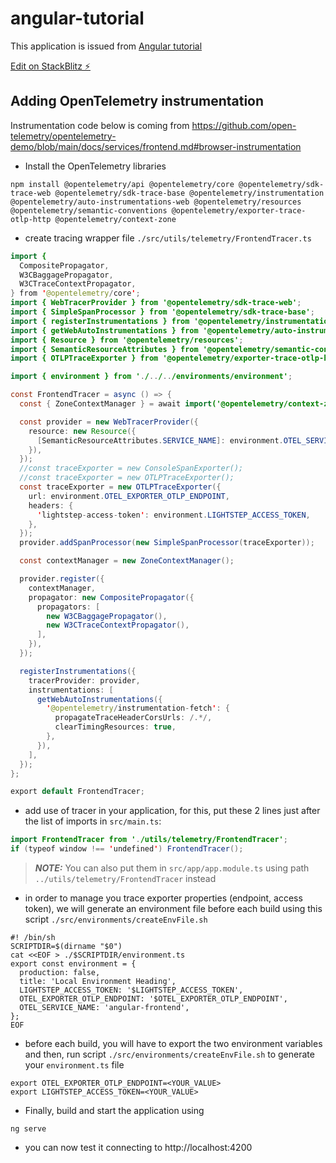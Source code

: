 # angular-tutorial

This application is issued from [Angular tutorial](https://angular.io/start)

[Edit on StackBlitz ⚡️](https://stackblitz.com/edit/angular-hpfuq7-cwsbw7)

## Adding OpenTelemetry instrumentation

Instrumentation code below is coming from https://github.com/open-telemetry/opentelemetry-demo/blob/main/docs/services/frontend.md#browser-instrumentation

- Install the OpenTelemetry libraries
```shell
npm install @opentelemetry/api @opentelemetry/core @opentelemetry/sdk-trace-web @opentelemetry/sdk-trace-base @opentelemetry/instrumentation @opentelemetry/auto-instrumentations-web @opentelemetry/resources @opentelemetry/semantic-conventions @opentelemetry/exporter-trace-otlp-http @opentelemetry/context-zone
```

- create tracing wrapper file `./src/utils/telemetry/FrontendTracer.ts`

```java
import {
  CompositePropagator,
  W3CBaggagePropagator,
  W3CTraceContextPropagator,
} from '@opentelemetry/core';
import { WebTracerProvider } from '@opentelemetry/sdk-trace-web';
import { SimpleSpanProcessor } from '@opentelemetry/sdk-trace-base';
import { registerInstrumentations } from '@opentelemetry/instrumentation';
import { getWebAutoInstrumentations } from '@opentelemetry/auto-instrumentations-web';
import { Resource } from '@opentelemetry/resources';
import { SemanticResourceAttributes } from '@opentelemetry/semantic-conventions';
import { OTLPTraceExporter } from '@opentelemetry/exporter-trace-otlp-http';

import { environment } from './../../environments/environment';

const FrontendTracer = async () => {
  const { ZoneContextManager } = await import('@opentelemetry/context-zone');

  const provider = new WebTracerProvider({
    resource: new Resource({
      [SemanticResourceAttributes.SERVICE_NAME]: environment.OTEL_SERVICE_NAME,
    }),
  });
  //const traceExporter = new ConsoleSpanExporter();
  //const traceExporter = new OTLPTraceExporter();
  const traceExporter = new OTLPTraceExporter({
    url: environment.OTEL_EXPORTER_OTLP_ENDPOINT,
    headers: {
      'lightstep-access-token': environment.LIGHTSTEP_ACCESS_TOKEN,
    },
  });
  provider.addSpanProcessor(new SimpleSpanProcessor(traceExporter));

  const contextManager = new ZoneContextManager();

  provider.register({
    contextManager,
    propagator: new CompositePropagator({
      propagators: [
        new W3CBaggagePropagator(),
        new W3CTraceContextPropagator(),
      ],
    }),
  });

  registerInstrumentations({
    tracerProvider: provider,
    instrumentations: [
      getWebAutoInstrumentations({
        '@opentelemetry/instrumentation-fetch': {
          propagateTraceHeaderCorsUrls: /.*/,
          clearTimingResources: true,
        },
      }),
    ],
  });
};

export default FrontendTracer;
```

- add use of tracer in your application, for this, put these 2 lines just after the list of imports in `src/main.ts`:

```java
import FrontendTracer from './utils/telemetry/FrontendTracer';
if (typeof window !== 'undefined') FrontendTracer();
```

> **_NOTE:_** You can also put them in `src/app/app.module.ts` using path `../utils/telemetry/FrontendTracer` instead


- in order to manage you trace exporter properties (endpoint, access token), we will generate an environment file before each build using this script `./src/environments/createEnvFile.sh`

```shell
#! /bin/sh
SCRIPTDIR=$(dirname "$0")
cat <<EOF > ./$SCRIPTDIR/environment.ts
export const environment = {
  production: false,
  title: 'Local Environment Heading',
  LIGHTSTEP_ACCESS_TOKEN: '$LIGHTSTEP_ACCESS_TOKEN',
  OTEL_EXPORTER_OTLP_ENDPOINT: '$OTEL_EXPORTER_OTLP_ENDPOINT',
  OTEL_SERVICE_NAME: 'angular-frontend',
};
EOF
```

- before each build, you will have to export the two environment variables and then, run script `./src/environments/createEnvFile.sh` to generate your `environment.ts` file
```shell
export OTEL_EXPORTER_OTLP_ENDPOINT=<YOUR_VALUE>
export LIGHTSTEP_ACCESS_TOKEN=<YOUR_VALUE>
```

- Finally, build and start the application using
```shell
ng serve
```

- you can now test it connecting to http://localhost:4200
